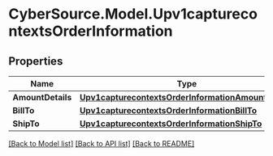 # CyberSource.Model.Upv1capturecontextsOrderInformation
## Properties

Name | Type | Description | Notes
------------ | ------------- | ------------- | -------------
**AmountDetails** | [**Upv1capturecontextsOrderInformationAmountDetails**](Upv1capturecontextsOrderInformationAmountDetails.md) |  | [optional] 
**BillTo** | [**Upv1capturecontextsOrderInformationBillTo**](Upv1capturecontextsOrderInformationBillTo.md) |  | [optional] 
**ShipTo** | [**Upv1capturecontextsOrderInformationShipTo**](Upv1capturecontextsOrderInformationShipTo.md) |  | [optional] 

[[Back to Model list]](../README.md#documentation-for-models) [[Back to API list]](../README.md#documentation-for-api-endpoints) [[Back to README]](../README.md)

